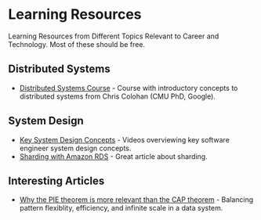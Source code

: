 # Learning Resources
Learning Resources from Different Topics Relevant to Career and Technology. Most of these should be free.

## Distributed Systems
* [Distributed Systems Course](https://www.distributedsystemscourse.com/) - Course with introductory concepts to distributed systems from Chris Colohan (CMU PhD, Google).

## System Design
* [Key System Design Concepts](https://www.youtube.com/playlist?list=PL9nWRykSBSFjU7UGR37SFfOb1oMYLNhag) - Videos overviewing key software engineer system design concepts.
* [Sharding with Amazon RDS](https://aws.amazon.com/blogs/database/sharding-with-amazon-relational-database-service/) - Great article about sharding.

## Interesting Articles
* [Why the PIE theorem is more relevant than the CAP theorem](https://www.alexdebrie.com/posts/choosing-a-database-with-pie/) - Balancing pattern flexiblity, efficiency, and infinite scale in a data system.
